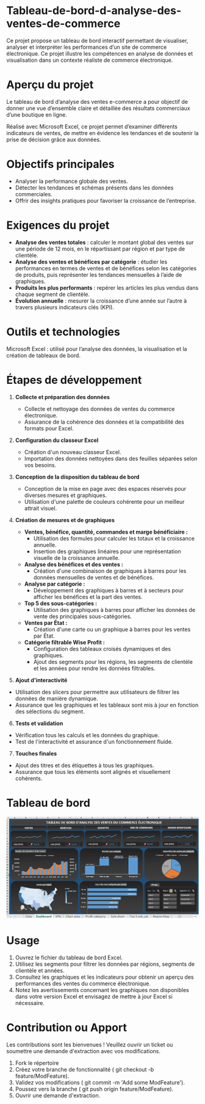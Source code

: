 # Tableau-de-bord-d-analyse-des-ventes-de-commerce

Ce projet propose un tableau de bord interactif permettant de visualiser, analyser et interpréter les performances d’un site de commerce électronique.  Ce projet illustre les compétences en analyse de données et visualisation dans un contexte réaliste de commerce électronique.

# Aperçu du projet

Le tableau de bord d’analyse des ventes e-commerce a pour objectif de donner une vue d’ensemble claire et détaillée des résultats commerciaux d’une boutique en ligne.

Réalisé avec Microsoft Excel, ce projet permet d’examiner différents indicateurs de ventes, de mettre en évidence les tendances et de soutenir la prise de décision grâce aux données.

# Objectifs principales 

- Analyser la performance globale des ventes.
- Détecter les tendances et schémas présents dans les données commerciales.
- Offrir des insights pratiques pour favoriser la croissance de l’entreprise.

# Exigences du projet

- **Analyse des ventes totales** : calculer le montant global des ventes sur une période de 12 mois, en le répartissant par région et par type de clientèle.
- **Analyse des ventes et bénéfices par catégorie** : étudier les performances en termes de ventes et de bénéfices selon les catégories de produits, puis représenter les tendances mensuelles à l’aide de graphiques.
- **Produits les plus performants** : repérer les articles les plus vendus dans chaque segment de clientèle.
- **Évolution annuelle** : mesurer la croissance d’une année sur l’autre à travers plusieurs indicateurs clés (KPI).

# Outils et technologies

Microsoft Excel : utilisé pour l’analyse des données, la visualisation et la création de tableaux de bord.

# Étapes de développement

1. **Collecte et préparation des données**

    - Collecte et nettoyage des données de ventes du commerce électronique.
    - Assurance de la cohérence des données et la compatibilité des formats pour Excel.

2. **Configuration du classeur Excel**

    - Création d'un nouveau classeur Excel.
    - Importation des données nettoyées dans des feuilles séparées selon vos besoins.

3. **Conception de la disposition du tableau de bord**

    - Conception de la mise en page avec des espaces réservés pour diverses mesures et graphiques.
    - Utilisation d'une palette de couleurs cohérente pour un meilleur attrait visuel.

4. **Création de mesures et de graphiques**

    - **Ventes, bénéfice, quantité, commandes et marge bénéficiaire :**
        * Utilisation des formules pour calculer les totaux et la croissance annuelle.
        * Insertion des graphiques linéaires pour une représentation visuelle de la croissance annuelle.
    - **Analyse des bénéfices et des ventes :**
        * Création d'une combinaison de graphiques à barres pour les données mensuelles de ventes et de bénéfices.
    - **Analyse par catégorie :**
        * Développement des graphiques à barres et à secteurs pour afficher les bénéfices et la part des ventes.
    - **Top 5 des sous-catégories :**
        * Utilisation des graphiques à barres pour afficher les données de vente des principales sous-catégories.
    - **Ventes par État :**
        * Création d'une carte ou un graphique à barres pour les ventes par État.
    - **Catégorie filtrable Wise Profit :**
        * Configuration des tableaux croisés dynamiques et des graphiques.
        * Ajout des segments pour les régions, les segments de clientèle et les années pour rendre les données filtrables.

5. **Ajout d'interactivité**

- Utilisation des slicers pour permettre aux utilisateurs de filtrer les données de manière dynamique.
- Assurance que les graphiques et les tableaux sont mis à jour en fonction des sélections du segment.

6. **Tests et validation**

- Vérification tous les calculs et les données du graphique.
- Test de l'interactivité et assurance d'un fonctionnement fluide.

7. **Touches finales**

- Ajout des titres et des étiquettes à tous les graphiques.
- Assurance que tous les éléments sont alignés et visuellement cohérents.

# Tableau de bord

![alt text](<Tableau Bord-1.png>)

# Usage

1. Ouvrez le fichier du tableau de bord Excel.
2. Utilisez les segments pour filtrer les données par régions, segments de clientèle et années.
3. Consultez les graphiques et les indicateurs pour obtenir un aperçu des performances des ventes du commerce électronique.
4. Notez les avertissements concernant les graphiques non disponibles dans votre version Excel et envisagez de mettre à jour Excel si nécessaire.

# Contribution ou Apport 

Les contributions sont les bienvenues ! Veuillez ouvrir un ticket ou soumettre une demande d'extraction avec vos modifications.

1. Fork le répertoire
2. Créez votre branche de fonctionnalité ( git checkout -b feature/ModFeature).
3. Validez vos modifications ( git commit -m 'Add some ModFeature').
4. Poussez vers la branche ( git push origin feature/ModFeature).
5. Ouvrir une demande d'extraction.